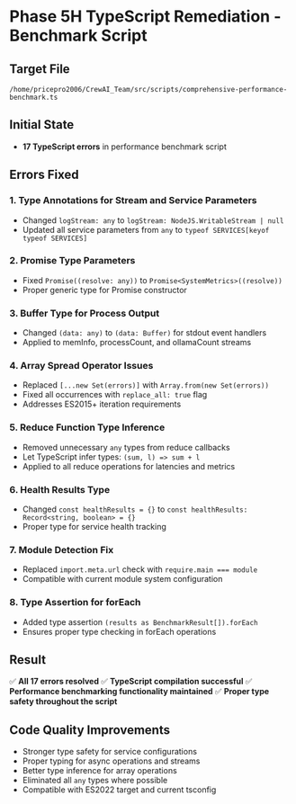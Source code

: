 # Phase 5H TypeScript Remediation - Benchmark Script

## Target File
`/home/pricepro2006/CrewAI_Team/src/scripts/comprehensive-performance-benchmark.ts`

## Initial State
- **17 TypeScript errors** in performance benchmark script

## Errors Fixed

### 1. Type Annotations for Stream and Service Parameters
- Changed `logStream: any` to `logStream: NodeJS.WritableStream | null`
- Updated all service parameters from `any` to `typeof SERVICES[keyof typeof SERVICES]`

### 2. Promise Type Parameters
- Fixed `Promise((resolve: any))` to `Promise<SystemMetrics>((resolve))`
- Proper generic type for Promise constructor

### 3. Buffer Type for Process Output
- Changed `(data: any)` to `(data: Buffer)` for stdout event handlers
- Applied to memInfo, processCount, and ollamaCount streams

### 4. Array Spread Operator Issues
- Replaced `[...new Set(errors)]` with `Array.from(new Set(errors))`
- Fixed all occurrences with `replace_all: true` flag
- Addresses ES2015+ iteration requirements

### 5. Reduce Function Type Inference
- Removed unnecessary `any` types from reduce callbacks
- Let TypeScript infer types: `(sum, l) => sum + l`
- Applied to all reduce operations for latencies and metrics

### 6. Health Results Type
- Changed `const healthResults = {}` to `const healthResults: Record<string, boolean> = {}`
- Proper type for service health tracking

### 7. Module Detection Fix
- Replaced `import.meta.url` check with `require.main === module`
- Compatible with current module system configuration

### 8. Type Assertion for forEach
- Added type assertion `(results as BenchmarkResult[]).forEach`
- Ensures proper type checking in forEach operations

## Result
✅ **All 17 errors resolved**
✅ **TypeScript compilation successful**
✅ **Performance benchmarking functionality maintained**
✅ **Proper type safety throughout the script**

## Code Quality Improvements
- Stronger type safety for service configurations
- Proper typing for async operations and streams
- Better type inference for array operations
- Eliminated all `any` types where possible
- Compatible with ES2022 target and current tsconfig
